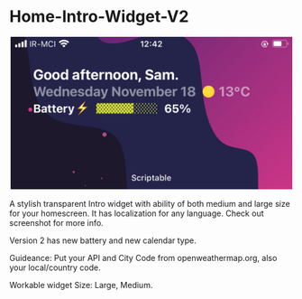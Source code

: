 # Home-Intro-Widget-V2

<p align="center" >
    <img width="500" alt="Home-Intro-Widget-V2" src ="./ED141B09-D82C-400E-A65E-386C9FF9B66D.jpeg">
</p>

A stylish transparent Intro widget with ability of both medium and large size for your homescreen. It has localization for any language.
Check out screenshot for more info.

Version 2 has new battery and new calendar type.

Guideance: Put your API and City Code from openweathermap.org, also your local/country code.

Workable widget Size: Large, Medium.

